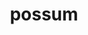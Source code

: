 ---
title: possum
meaning: to be able
ch: 5
pos: verb
secondppstem: posse
conjugation: irregular
derivative: possible
---